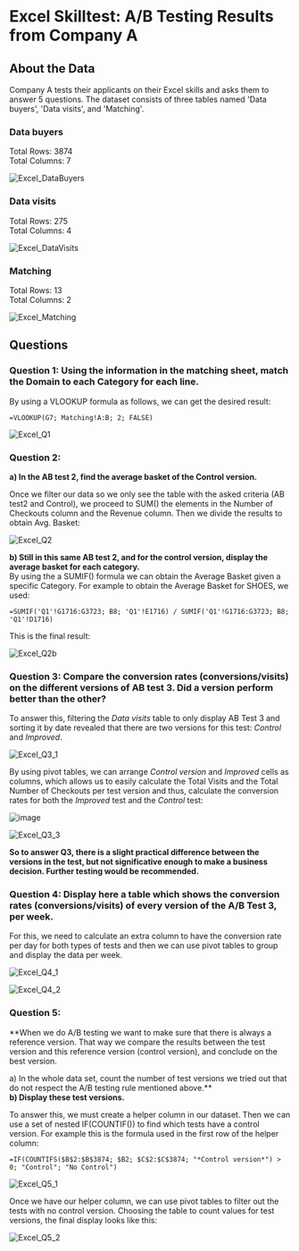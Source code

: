 # Excel Skilltest: A/B Testing Results from Company A
## About the Data
Company A tests their applicants on their Excel skills and asks them to answer 5 questions. The dataset consists of three tables named 'Data buyers', 'Data visits', and 'Matching'.

### Data buyers

Total Rows: 3874  
Total Columns: 7

![Excel_DataBuyers](https://github.com/zefrios/data-analyst-portfolio_cesar-frias/assets/83305620/5a36da00-0a8a-4ad7-98b5-7f3a8e33bf62)

### Data visits
Total Rows: 275  
Total Columns: 4  

![Excel_DataVisits](https://github.com/zefrios/data-analyst-portfolio_cesar-frias/assets/83305620/8c255653-ad48-41d0-b888-4ff9e7e53b36)

### Matching
Total Rows: 13  
Total Columns: 2  

![Excel_Matching](https://github.com/zefrios/data-analyst-portfolio_cesar-frias/assets/83305620/420de7b0-ffd1-4e05-830d-81a40b12a42f)

## Questions

### Question 1: Using the information in the matching sheet, match the Domain to each Category for each line.
By using a VLOOKUP formula as follows, we can get the desired result:  
```Excel
=VLOOKUP(G7; Matching!A:B; 2; FALSE)
```
![Excel_Q1](https://github.com/zefrios/data-analyst-portfolio_cesar-frias/assets/83305620/2f317417-7cf4-43b3-8ed1-306a43c0227f)

### Question 2: 
**a) In the AB test 2, find the average basket of the Control version.**  

Once we filter our data so we only see the table with the asked criteria (AB test2 and Control), we proceed to SUM() the elements in the Number of Checkouts column and the Revenue column. Then we divide the results to obtain Avg. Basket:  

![Excel_Q2](https://github.com/zefrios/data-analyst-portfolio_cesar-frias/assets/83305620/33d3a866-a0f7-4a67-b4d5-3eabcf8adc97)

**b) Still in this same AB test 2, and for the control version, display the average basket for each category.**  
By using the a SUMIF() formula we can obtain the Average Basket given a specific Category. For example to obtain the Average Basket for SHOES, we used:
```Excel
=SUMIF('Q1'!G1716:G3723; B8; 'Q1'!E1716) / SUMIF('Q1'!G1716:G3723; B8; 'Q1'!D1716)
```
This is the final result:  

![Excel_Q2b](https://github.com/zefrios/data-analyst-portfolio_cesar-frias/assets/83305620/83cb7443-9ae0-4dfd-a59d-c4e5e5de81f7)

### Question 3: Compare the conversion rates (conversions/visits) on the different versions of AB test 3. Did a version perform better than the other?  
To answer this, filtering the *Data visits* table to only display AB Test 3 and sorting it by date revealed that there are two versions for this test: *Control* and *Improved*.  

![Excel_Q3_1](https://github.com/zefrios/data-analyst-portfolio_cesar-frias/assets/83305620/300fd739-6a9d-43dd-aeb3-265f72c26f5f)

By using pivot tables, we can arrange *Control version* and *Improved* cells as columns, which allows us to easily calculate the Total Visits and the Total Number of Checkouts per test version and thus, calculate the conversion rates for both the *Improved* test and the *Control* test:  

![image](https://github.com/zefrios/data-analyst-portfolio_cesar-frias/assets/83305620/21e9dcab-631c-43d4-ab55-a8956aeeea4a)

![Excel_Q3_3](https://github.com/zefrios/data-analyst-portfolio_cesar-frias/assets/83305620/28602173-621d-44f5-8926-6fb1cab87614)

**So to answer Q3, there is a slight practical difference between the versions in the test, but not significative enough to make a business decision. Further testing would be recommended.**

### Question 4: Display here a table which shows the conversion rates (conversions/visits) of every version of the A/B Test 3, per week.  
For this, we need to calculate an extra column to have the conversion rate per day for both types of tests and then we can use pivot tables to group and display the data per week.  

![Excel_Q4_1](https://github.com/zefrios/data-analyst-portfolio_cesar-frias/assets/83305620/e0272c20-ef2e-4fa0-b67d-eb5fc8fddc04)

![Excel_Q4_2](https://github.com/zefrios/data-analyst-portfolio_cesar-frias/assets/83305620/9675f0a3-98f8-4255-93df-514453c7304c)

### Question 5: 
**When we do A/B testing we want to make sure that there is always a reference version. That way we compare the results between the test version and this reference version (control version), and conclude on the best version.  

a) In the whole data set, count the number of test versions we tried out that do not respect the A/B testing rule mentioned above.**  
**b) Display these test versions.**  

To answer this, we must create a helper column in our dataset. Then we can use a set of nested IF(COUNTIF()) to find which tests have a control version. For example this is the formula used in the first row of the helper column:  
```
=IF(COUNTIFS($B$2:$B$3874; $B2; $C$2:$C$3874; "*Control version*") > 0; "Control"; "No Control")
```
![Excel_Q5_1](https://github.com/zefrios/data-analyst-portfolio_cesar-frias/assets/83305620/4a5ada51-f2f4-41e6-9c87-e9ee20d771e4)

Once we have our helper column, we can use pivot tables to filter out the tests with no control version. Choosing the table to count values for test versions, the final display looks like this:  

![Excel_Q5_2](https://github.com/zefrios/data-analyst-portfolio_cesar-frias/assets/83305620/d706f41a-be83-4b8a-a1d0-ccd6e36b937f)




